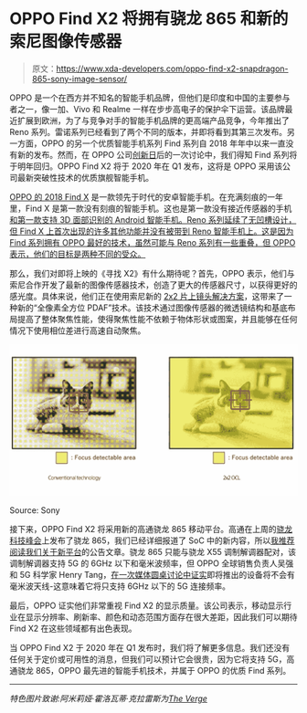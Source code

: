# OPPO Find X2 将拥有骁龙 865 和新的索尼图像传感器

> 原文：<https://www.xda-developers.com/oppo-find-x2-snapdragon-865-sony-image-sensor/>

OPPO 是一个在西方并不知名的智能手机品牌，但他们是印度和中国的主要参与者之一，像一加、Vivo 和 Realme 一样在步步高电子的保护伞下运营。该品牌最近扩展到欧洲，为了与竞争对手的智能手机品牌的更高端产品竞争，今年推出了 Reno 系列。雷诺系列已经看到了两个不同的版本，并即将看到其第三次发布。另一方面，OPPO 的另一个优质智能手机系列 Find 系列自 2018 年年中以来一直没有新的发布。然而，在 OPPO 公司[创新日](https://www.xda-developers.com/oppo-confirms-launch-smartwatch-5g-hub-ar-glasses-q1-2020/)后的一次讨论中，我们得知 Find 系列将于明年回归。OPPO Find X2 将于 2020 年在 Q1 发布，这将是 OPPO 采用该公司最新突破性技术的优质旗舰智能手机。

[OPPO 的 2018 Find X](https://www.xda-developers.com/oppo-find-x-pop-up-camera/) 是一款领先于时代的安卓智能手机。在充满刻痕的一年里，Find X 是第一款没有刻痕的智能手机。这也是第一款没有接近传感器的手机[和第一款支持 3D 面部识别的 Android 智能手机。Reno 系列延续了无凹槽设计，但 Find X 上首次出现的许多其他功能并没有被带到 Reno 智能手机上。这是因为 Find 系列拥有 OPPO 最好的技术，虽然可能与 Reno 系列有一些重叠，但 OPPO 表示，他们的目标是两种不同的受众。](https://www.xda-developers.com/oppo-find-x-india-launch-qeexo-earsense-dirac-audio/)

那么，我们对即将上映的《寻找 X2》有什么期待呢？首先，OPPO 表示，他们与索尼合作开发了最新的图像传感器技术，创造了更大的传感器尺寸，以获得更好的感光度。具体来说，他们正在使用索尼新的 [2x2 片上镜头解决方案](https://www.sony-semicon.co.jp/e/products/IS/mobile/2_2_ocl.html)，这带来了一种新的“全像素全方位 PDAF”技术。该技术通过图像传感器的微透镜结构和基底布局提高了整体聚焦性能，使得聚焦性能不依赖于物体形状或图案，并且能够在任何情况下使用相位差进行高速自动聚焦。

 <picture>![](img/6dd67df1842d34136ca562e9216ed43c.png)</picture> 

Source: Sony

接下来，OPPO Find X2 将采用新的高通骁龙 865 移动平台。高通在上周的[骁龙科技峰会](https://www.xda-developers.com/snapdragon-tech-summit-2019-summary/)上发布了骁龙 865，我们已经详细报道了 SoC 中的新内容，所以[我推荐阅读我们关于新平台](https://www.xda-developers.com/qualcomm-snapdragon-865-processor-specifications-features/)的公告文章。骁龙 865 只能与骁龙 X55 调制解调器配对，该调制解调器支持 5G 的 6GHz 以下和毫米波频率，但 OPPO 全球销售负责人吴强和 5G 科学家 Henry Tang，[在一次媒体圆桌讨论中证实](https://twitter.com/MishaalRahman/status/1204273418650161152)即将推出的设备将不会有毫米波天线-这意味着它将只支持 6GHz 以下的 5G 连接频率。

最后，OPPO 证实他们非常重视 Find X2 的显示质量。该公司表示，移动显示行业在显示分辨率、刷新率、颜色和动态范围方面存在很大差距，因此我们可以期待 Find X2 在这些领域都有出色表现。

当 OPPO Find X2 于 2020 年在 Q1 发布时，我们将了解更多信息。我们还没有任何关于定价或可用性的消息，但我们可以预计它会很贵，因为它将支持 5G，高通骁龙 865，OPPO 最先进的智能手机技术，并属于 OPPO 的优质 Find 系列。

* * *

*特色图片致谢:阿米莉娅·霍洛瓦蒂·克拉雷斯为[The Verge](https://www.theverge.com/circuitbreaker/2018/6/19/17476338/oppo-find-x-phone-announcement-specs-price)*